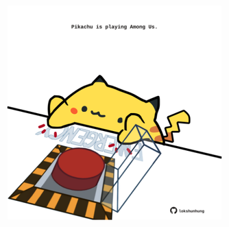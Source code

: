 <!-- built at 05/06/2024, 20:00:49 UTC -->
<p align="center">
  <img width="500" height="500" src="./ReadmeImage.svg">
</p>
